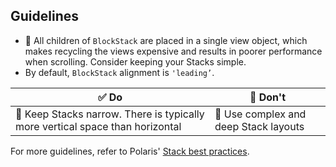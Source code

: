 ## Guidelines

- 📱 All children of `BlockStack` are placed in a single view object, which makes recycling the views expensive and results in poorer performance when scrolling. Consider keeping your Stacks simple.
- By default, `BlockStack` alignment is `'leading’`.

| ✅ Do                                                                         | 🛑 Don't                              |
| ----------------------------------------------------------------------------- | ------------------------------------- |
| 📱 Keep Stacks narrow. There is typically more vertical space than horizontal | 📱 Use complex and deep Stack layouts |

For more guidelines, refer to Polaris' [Stack best practices](https://polaris.shopify.com/components/structure/stack#section-best-practices).
